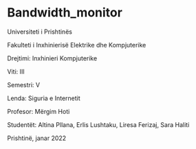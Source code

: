# Bandwidth_monitor

Universiteti i Prishtinës

Fakulteti i Inxhinierisë Elektrike dhe Kompjuterike

Drejtimi: Inxhinieri Kompjuterike

Viti: III

Semestri: V

Lenda: Siguria e Internetit

Profesor: Mërgim Hoti

Studentët: Altina Pllana, Erlis Lushtaku, Liresa Ferizaj, Sara Haliti

Prishtinë, janar 2022
